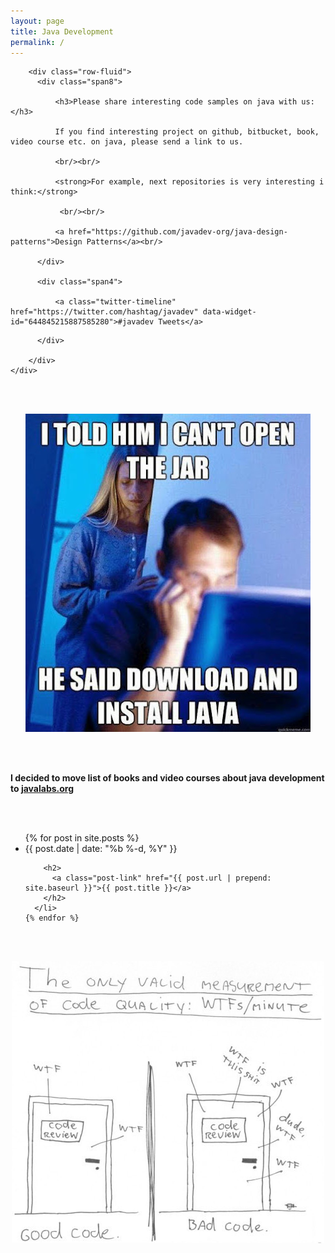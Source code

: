 ```yaml
---
layout: page
title: Java Development
permalink: /
---
```



<div class="row-fluid">
    <div class="span12">

        <div class="row-fluid">
          <div class="span8">

              <h3>Please share interesting code samples on java with us:</h3>

              If you find interesting project on github, bitbucket, book, video course etc. on java, please send a link to us.

              <br/><br/>

              <strong>For example, next repositories is very interesting i think:</strong>

               <br/><br/>

              <a href="https://github.com/javadev-org/java-design-patterns">Design Patterns</a><br/>
             
          </div>

          <div class="span4">

              <a class="twitter-timeline" href="https://twitter.com/hashtag/javadev" data-widget-id="644845215887585280">#javadev Tweets</a>
<script>!function(d,s,id){var js,fjs=d.getElementsByTagName(s)[0],p=/^http:/.test(d.location)?'http':'https';if(!d.getElementById(id)){js=d.createElement(s);js.id=id;js.src=p+"://platform.twitter.com/widgets.js";fjs.parentNode.insertBefore(js,fjs);}}(document,"script","twitter-wjs");</script>

          </div>

        </div>
    </div>

</div>



<br/><br/>


<div align="center">
    <img src="/website/pictures/jars.jpg" border="0"
alt="I can't open the jar">
</div>


<br/><br/>

**I decided to move list of books and video courses about java development to <a href="http://javalabs.org/">javalabs.org</a>**




<br/><br/>

<div class="home">

  <ul class="post-list">
    {% for post in site.posts %}
      <li>
        <span class="post-meta">{{ post.date | date: "%b %-d, %Y" }}</span>

        <h2>
          <a class="post-link" href="{{ post.url | prepend: site.baseurl }}">{{ post.title }}</a>
        </h2>
      </li>
    {% endfor %}
  </ul>


</div>


<br/><br/>

<div align="center">
    <img src="/website/pictures/java_wtf.jpg" border="0"
alt="WTF in Minutes">
</div>
